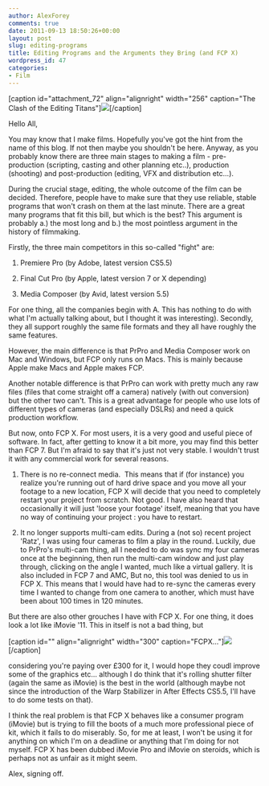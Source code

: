 ```yaml
---
author: AlexForey
comments: true
date: 2011-09-13 18:50:26+00:00
layout: post
slug: editing-programs
title: Editing Programs and the Arguments they Bring (and FCP X)
wordpress_id: 47
categories:
- Film
---
```


[caption id="attachment_72" align="alignright" width="256" caption="The Clash of the Editing Titans"][![](http://newfangled.me/wp-content/uploads/2011/09/premiere_cs31.png)](http://newfangled.me/wp-content/uploads/2011/09/premiere_cs31.png)[/caption]

Hello All,

You may know that I make films. Hopefully you've got the hint from the name of this blog. If not then maybe you shouldn't be here. Anyway, as you probably know there are three main stages to making a film - pre-production (scripting, casting and other planning etc..), production (shooting) and post-production (editing, VFX and distribution etc...).

During the crucial stage, editing, the whole outcome of the film can be decided. Therefore, people have to make sure that they use reliable, stable programs that won't crash on them at the last minute. There are a great many programs that fit this bill, but which is the best? This argument is probably a.) the most long and b.) the most pointless argument in the history of filmmaking.

Firstly, the three main competitors in this so-called "fight" are:



	
  1. Premiere Pro (by Adobe, latest version CS5.5)

	
  2. Final Cut Pro (by Apple, latest version 7 or X depending)

	
  3. Media Composer (by Avid, latest version 5.5)










For one thing, all the companies begin with A. This has nothing to do with what I'm actually talking about, but I thought it was interesting). Secondly, they all support roughly the same file formats and they all have roughly the same features.




However, the main difference is that PrPro and Media Composer work on Mac and Windows, but FCP only runs on Macs. This is mainly because Apple make Macs and Apple makes FCP.




Another notable difference is that PrPro can work with pretty much any raw files (files that come straight off a camera) natively (with out conversion) but the other two can't. This is a great advantage for people who use lots of different types of cameras (and especially DSLRs) and need a quick production workflow.




But now, onto FCP X. For most users, it is a very good and useful piece of software. In fact, after getting to know it a bit more, you may find this better than FCP 7. But I'm afraid to say that it's just not very stable. I wouldn't trust it with any commercial work for several reasons.








	
  1. There is no re-connect media.  This means that if (for instance) you realize you're running out of hard drive space and you move all your footage to a new location, FCP X will decide that you need to completely restart your project from scratch. Not good. I have also heard that occasionally it will just 'loose your footage' itself, meaning that you have no way of continuing your project : you have to restart.

	
  2. It no longer supports multi-cam edits. During a (not so) recent project 'Ratz', I was using four cameras to film a play in the round. Luckily, due to PrPro's multi-cam thing, all I needed to do was sync my four cameras once at the beginning, then run the multi-cam window and just play through, clicking on the angle I wanted, much like a virtual gallery. It is also included in FCP 7 and AMC, But no, this tool was denied to us in FCP X. This means that I would have had to re-sync the cameras every time I wanted to change from one camera to another, which must have been about 100 times in 120 minutes.




But there are also other grouches I have with FCP X. For one thing, it does look a lot like iMovie '11. This in itself is not a bad thing, but

[caption id="" align="alignright" width="300" caption="FCPX..."][![](http://gil.acroyear.com/wp-content/uploads/2011/07/FCPX-icon-300x300.png)](http://gil.acroyear.com/wp-content/uploads/2011/07/FCPX-icon-300x300.png)[/caption]

considering you're paying over £300 for it, I would hope they coudl improve some of the graphics etc... although I do think that it's rolling shutter filter (again the same as iMovie) is the best in the world (although maybe not since the introduction of the Warp Stabilizer in After Effects CS5.5, I'll have to do some tests on that).




I think the real problem is that FCP X behaves like a consumer program (iMovie) but is trying to fill the boots of a much more professional piece of kit, which it fails to do miserably. So, for me at least, I won't be using it for anything on which I'm on a deadline or anything that I'm doing for not myself. FCP X has been dubbed iMovie Pro and iMovie on steroids, which is perhaps not as unfair as it might seem.




Alex, signing off.



